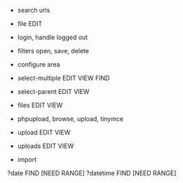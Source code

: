 - search urls
- file EDIT

- login, handle logged out
- filters open, save, delete
- configure area
- select-multiple EDIT VIEW FIND
- select-parent EDIT VIEW

- files EDIT VIEW
- phpupload, browse, upload, tinymce
- upload EDIT VIEW
- uploads EDIT VIEW
- import

?date FIND [NEED RANGE]
?datetime FIND [NEED RANGE]